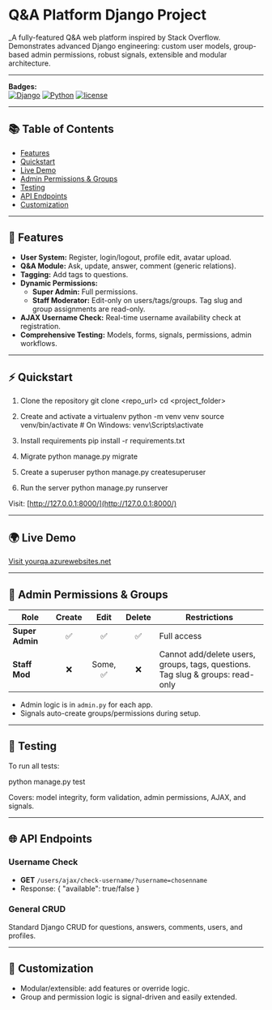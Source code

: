 # Q&A Platform Django Project

_A fully-featured Q&A web platform inspired by Stack Overflow. Demonstrates advanced Django engineering: custom user models, group-based admin permissions, robust signals, extensible and modular architecture.

---

**Badges:**  
[![Django](https://img.shields.io/badge/Django-4.x-green)]() [![Python](https://img.shields.io/badge/Python-3.10%2B-blue)]() [![license](https://img.shields.io/badge/license-MIT-informational)]()

---

## 📚 Table of Contents

- [Features](#-features)
- [Quickstart](#-quickstart)
- [Live Demo](#-live-demo)
- [Admin Permissions & Groups](#-admin-permissions--groups)
- [Testing](#-testing)
- [API Endpoints](#-api-endpoints)
- [Customization](#-customization)

---

## 🚀 Features

- **User System:** Register, login/logout, profile edit, avatar upload.
- **Q&A Module:** Ask, update, answer, comment (generic relations).
- **Tagging:** Add tags to questions.
- **Dynamic Permissions:**
    - **Super Admin:** Full permissions.
    - **Staff Moderator:** Edit-only on users/tags/groups. Tag slug and group assignments are read-only.
- **AJAX Username Check:** Real-time username availability check at registration.
- **Comprehensive Testing:** Models, forms, signals, permissions, admin workflows.

---

## ⚡ Quickstart

1. Clone the repository
   git clone <repo_url>
   cd <project_folder>

2. Create and activate a virtualenv
   python -m venv venv
   source venv/bin/activate # On Windows: venv\Scripts\activate

3. Install requirements
   pip install -r requirements.txt

4. Migrate
   python manage.py migrate

5. Create a superuser
   python manage.py createsuperuser

6. Run the server
   python manage.py runserver


Visit: [http://127.0.0.1:8000/](http://127.0.0.1:8000/)


---

## 🌍 Live Demo

[Visit yourqa.azurewebsites.net](https://yourqa.azurewebsites.net)

---

## 🔑 Admin Permissions & Groups

| Role            | Create | Edit      | Delete | Restrictions                                                                   |
|-----------------|:------:|:---------:|:------:|---------------------------------------------------------------------------------|
| **Super Admin** |   ✅   |    ✅     |   ✅   | Full access                                                                     |
| **Staff Mod**   |   ❌   | Some, ✅  |   ❌   | Cannot add/delete users, groups, tags, questions.<br>Tag slug & groups: read-only |

- Admin logic is in `admin.py` for each app.
- Signals auto-create groups/permissions during setup.

---

## 🧪 Testing

To run all tests:

python manage.py test

Covers: model integrity, form validation, admin permissions, AJAX, and signals.

---

## 🌐 API Endpoints

### Username Check

- **GET** `/users/ajax/check-username/?username=chosenname`
- Response:
  { "available": true/false }

### General CRUD

Standard Django CRUD for questions, answers, comments, users, and profiles.

---

## 🎨 Customization

- Modular/extensible: add features or override logic.
- Group and permission logic is signal-driven and easily extended.
